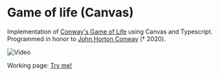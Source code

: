 # Game of life (Canvas)
Implementation of [Conway's Game of Life](https://en.wikipedia.org/wiki/Conway%27s_Game_of_Life) using Canvas and Typescript. Programmed in honor to [John Horton Conway](https://en.wikipedia.org/wiki/John_Horton_Conway) († 2020).

![Video](life.gif)

Working page:
[Try me!](https://gh61.github.io/gameoflife-canvas/Gh61.GameOfLife.Canvas/index.html)
